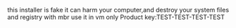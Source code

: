 this installer is fake it can harm your computer,and destroy your system files and registry with mbr use it in vm only
Product key:TEST-TEST-TEST-TEST
